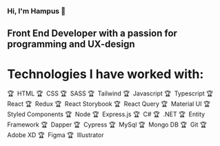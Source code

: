 ### Hi, I'm Hampus 👋
## Front End Developer with a passion for programming and UX-design

# Technologies I have worked with: 

:trophy:&nbsp; HTML
:trophy:&nbsp; CSS
:trophy:&nbsp; SASS
:trophy:&nbsp; Tailwind
:trophy:&nbsp; Javascript
:trophy:&nbsp; Typescript
:trophy:&nbsp; React
:trophy:&nbsp; Redux
:trophy:&nbsp; React Storybook
:trophy:&nbsp; React Query
:trophy:&nbsp; Material UI
:trophy:&nbsp; Styled Components
:trophy:&nbsp; Node
:trophy:&nbsp; Express.js
:trophy:&nbsp; C#
:trophy:&nbsp; .NET
:trophy:&nbsp; Entity Framework
:trophy:&nbsp; Dapper
:trophy:&nbsp; Cypress
:trophy:&nbsp; MySql
:trophy:&nbsp; Mongo DB
:trophy:&nbsp; Git
:trophy:&nbsp; Adobe XD
:trophy:&nbsp; Figma
:trophy:&nbsp; Illustrator


